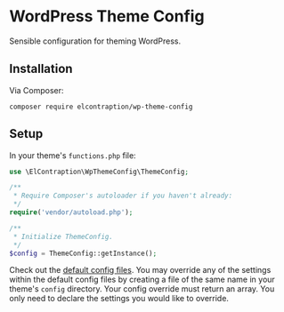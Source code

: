 # WordPress Theme Config
Sensible configuration for theming WordPress.

## Installation

Via Composer:

```
composer require elcontraption/wp-theme-config
```

## Setup

In your theme's `functions.php` file:

```php
use \ElContraption\WpThemeConfig\ThemeConfig;

/**
 * Require Composer's autoloader if you haven't already:
 */
require('vendor/autoload.php');

/**
 * Initialize ThemeConfig.
 */
$config = ThemeConfig::getInstance();
```

Check out the [default config files](defaults). You may override any of the settings within the default config files by creating a file of the same name in your theme's `config` directory. Your config override must return an array. You only need to declare the settings you would like to override.
